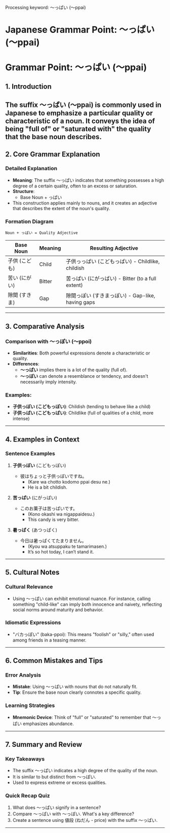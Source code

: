 Processing keyword: ～っぱい (〜ppai)
# Japanese Grammar Point: ～っぱい (〜ppai)
# Grammar Point: ～っぱい (～ppai)
## 1. Introduction
The suffix ～っぱい (～ppai) is commonly used in Japanese to emphasize a particular quality or characteristic of a noun. It conveys the idea of being "full of" or "saturated with" the quality that the base noun describes.
---
## 2. Core Grammar Explanation
### Detailed Explanation
- **Meaning**: The suffix ～っぱい indicates that something possesses a high degree of a certain quality, often to an excess or saturation.
- **Structure**: 
  - Base Noun + っぱい
- This construction applies mainly to nouns, and it creates an adjective that describes the extent of the noun's quality.
### Formation Diagram
```
Noun + っぱい = Quality Adjective
```
| Base Noun     | Meaning          | Resulting Adjective |
|---------------|------------------|---------------------|
| 子供 (こども)  | Child            | 子供っっぱい (こどもっぱい) - Childlike, childish |
| 苦い (にがい)   | Bitter           | 苦っぱい (にがっぱい) - Bitter (to a full extent) |
| 隙間 (すきま)  | Gap              | 隙間っぽい (すきまっぽい) - Gap-like, having gaps |
---
## 3. Comparative Analysis
### Comparison with 〜っぽい (〜ppoi)
- **Similarities**: Both powerful expressions denote a characteristic or quality.
- **Differences**:
  - **～っぱい** implies there is a lot of the quality (full of).
  - **～っぽい** can denote a resemblance or tendency, and doesn't necessarily imply intensity.
### Examples:
- **子供っぽい (こどもっぽい)**: Childish (tending to behave like a child)
- **子供っぱい (こどもっぱい)**: Childlike (full of qualities of a child, more intense)
---
## 4. Examples in Context
### Sentence Examples
1. **子供っぽい** (こどもっぽい)
   - 彼はちょっと子供っぽいですね。
     - (Kare wa chotto kodomo ppai desu ne.)
     - He is a bit childish.
   
2. **苦っぱい** (にがっぱい)
   - このお菓子は苦っぱいです。
     - (Kono okashi wa nigappaidesu.)
     - This candy is very bitter.
3. **暑っぱく** (あつっぱく)
   - 今日は暑っぱくてたまりません。
     - (Kyou wa atsuppaku te tamarimasen.)
     - It’s so hot today, I can’t stand it.
---
## 5. Cultural Notes
### Cultural Relevance
- Using ～っぱい can exhibit emotional nuance. For instance, calling something "child-like" can imply both innocence and naivety, reflecting social norms around maturity and behavior.
### Idiomatic Expressions
- "バカっぽい" (baka-ppoi): This means "foolish" or "silly," often used among friends in a teasing manner.
---
## 6. Common Mistakes and Tips
### Error Analysis
- **Mistake**: Using ～っぱい with nouns that do not naturally fit. 
- **Tip**: Ensure the base noun clearly connotes a specific quality.
### Learning Strategies
- **Mnemonic Device**: Think of "full" or "saturated" to remember that ～っぱい emphasizes abundance.
---
## 7. Summary and Review
### Key Takeaways
- The suffix ～っぱい indicates a high degree of the quality of the noun.
- It is similar to but distinct from ～っぽい.
- Used to express extreme or excess qualities.
### Quick Recap Quiz
1. What does ～っぱい signify in a sentence?
2. Compare ～っぱい with ～っぽい. What's a key difference?
3. Create a sentence using 値段 (ねだん - price) with the suffix ～っぱい.
---
